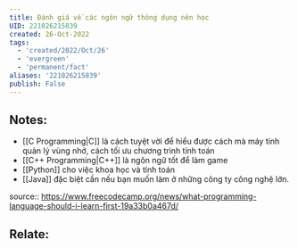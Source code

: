 ```yaml
---
title: Đánh giá về các ngôn ngữ thông dụng nên học
UID: 221026215839
created: 26-Oct-2022
tags:
  - 'created/2022/Oct/26'
  - 'evergreen'
  - 'permanent/fact'
aliases: '221026215839'
publish: False
---
```

## Notes:
- [[C Programming|C]] là cách tuyệt vời để hiểu được cách mà máy tính quản lý vùng nhớ, cách tối ưu chương trình tính toán
-  [[C++ Programming|C++]] là ngôn ngữ tốt để làm game
- [[Python]] cho việc khoa học và tính toán
- [[Java]] đặc biệt cần nếu bạn muốn làm ở những công ty công nghệ lớn.

source:: https://www.freecodecamp.org/news/what-programming-language-should-i-learn-first-19a33b0a467d/

## Relate:
